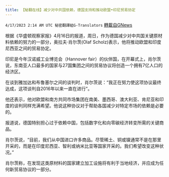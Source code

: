 ```yaml
---
title: 【秘翻在线】减少对中共国依赖，德国支持和推动欧盟•印尼贸易协定
---
```

`4/17/2023 2:14 AM UTC 秘密翻譯組G-Translators` [轉載自GNews](https://gnews.org/articles/1192965)

根据《华盛顿观察家报》4月16日的报道，周日，作为德国减少对中共国关键原材料依赖的努力的一部分，奥拉夫·肖尔茨(Olaf Scholz)表示，他将推动欧盟和印度尼西亚之间的贸易协定。

印尼是今年汉诺威工业博览会（Hannover fair）的伙伴国，在开幕式上，肖尔茨说，东南亚人口最多的国家与27国集团之间的贸易协议将创造一个拥有7亿人口的经济区。

在谈到雅加达和布鲁塞尔之间的谈判时，肖尔茨说：“我正在努力使这项协议最终达成，这项谈判自2016年以来一直在进行”。

他还表示，他对欧盟和南方共同市场集团在南美、墨西哥、澳大利亚、肯尼亚和印度的谈判同样充满希望。他说这种协议对于帮助各国减少对特定市场的依赖是必要的。

报道说，德国特别担心过于依赖中国，包括数字化和向零碳经济转变所需的关键商品。

肖尔茨说，“目前，我们从中国进口许多商品。尽管稀土、铜或镍通常不是在那里开采的，而是在印度尼西亚、智利或纳米比亚等国家开采的。我们希望改变这种状况。”

肖尔茨称，在发现这类原材料的国家建立加工设施将有利于当地经济，并应成为任何新贸易协议的一部分。
